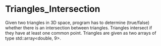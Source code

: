 # Triangles_Intersection

Given two triangles in 3D space, program has to determine (true/false) whether there is an
intersection between triangles. Triangles intersect if they have at least one common point.
Triangles are given as two arrays of type std::array<double, 9>.
